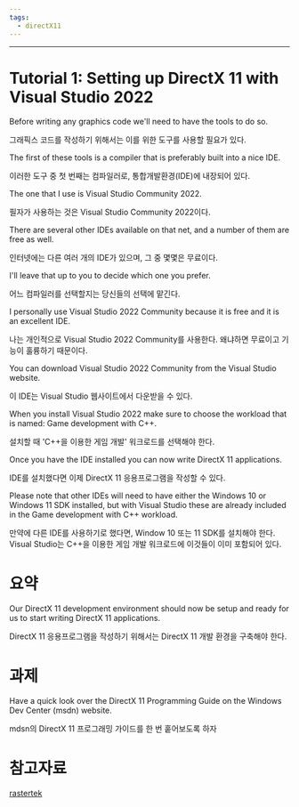 ```yaml
---
tags: 
  - directX11
---
```

---

# Tutorial 1: Setting up DirectX 11 with Visual Studio 2022

Before writing any graphics code we'll need to have the tools to do so.

그래픽스 코드를 작성하기 위해서는 이를 위한 도구를 사용할 필요가 있다.

The first of these tools is a compiler that is preferably built into a nice IDE.

이러한 도구 중 첫 번째는 컴파일러로, 통합개발환경(IDE)에 내장되어 있다.

The one that I use is Visual Studio Community 2022.

필자가 사용하는 것은 Visual Studio Community 2022이다.

There are several other IDEs available on that net, and a number of them are free as well.

인터넷에는 다른 여러 개의 IDE가 있으며, 그 중 몇몇은 무료이다.

I'll leave that up to you to decide which one you prefer.

어느 컴파일러를 선택할지는 당신들의 선택에 맡긴다.

I personally use Visual Studio 2022 Community because it is free and it is an excellent IDE.

나는 개인적으로 Visual Studio 2022 Community를 사용한다. 왜냐하면 무료이고 기능이 훌륭하기 때문이다.

You can download Visual Studio 2022 Community from the Visual Studio website.

이 IDE는 Visual Studio 웹사이트에서 다운받을 수 있다.

When you install Visual Studio 2022 make sure to choose the workload that is named: Game development with C++.

설치할 때 'C++을 이용한 게임 개발' 워크로드를 선택해야 한다.

Once you have the IDE installed you can now write DirectX 11 applications.

IDE를 설치했다면 이제 DirectX 11 응용프로그램을 작성할 수 있다.

Please note that other IDEs will need to have either the Windows 10 or Windows 11 SDK installed, but with Visual Studio these are already included in the Game development with C++ workload.

만약에 다른 IDE를 사용하기로 했다면, Window 10 또는 11 SDK를 설치해야 한다. Visual Studio는 C++을 이용한 게임 개발 워크로드에 이것들이 이미 포함되어 있다.

# 요약

Our DirectX 11 development environment should now be setup and ready for us to start writing DirectX 11 applications.

DirectX 11 응용프로그램을 작성하기 위해서는 DirectX 11 개발 환경을 구축해야 한다.

# 과제

Have a quick look over the DirectX 11 Programming Guide on the Windows Dev Center (msdn) website.

mdsn의 DirectX 11 프로그래밍 가이드를 한 번 훝어보도록 하자

# 참고자료

[rastertek](https://rastertek.com/)